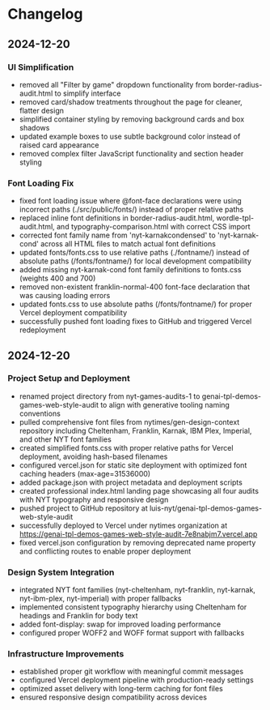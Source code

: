 # Changelog

## 2024-12-20

### UI Simplification
- removed all "Filter by game" dropdown functionality from border-radius-audit.html to simplify interface
- removed card/shadow treatments throughout the page for cleaner, flatter design
- simplified container styling by removing background cards and box shadows
- updated example boxes to use subtle background color instead of raised card appearance
- removed complex filter JavaScript functionality and section header styling

### Font Loading Fix
- fixed font loading issue where @font-face declarations were using incorrect paths (./src/public/fonts/) instead of proper relative paths
- replaced inline font definitions in border-radius-audit.html, wordle-tpl-audit.html, and typography-comparison.html with correct CSS import
- corrected font family name from 'nyt-karnakcondensed' to 'nyt-karnak-cond' across all HTML files to match actual font definitions
- updated fonts/fonts.css to use relative paths (./fontname/) instead of absolute paths (/fonts/fontname/) for local development compatibility
- added missing nyt-karnak-cond font family definitions to fonts.css (weights 400 and 700)
- removed non-existent franklin-normal-400 font-face declaration that was causing loading errors
- updated fonts.css to use absolute paths (/fonts/fontname/) for proper Vercel deployment compatibility
- successfully pushed font loading fixes to GitHub and triggered Vercel redeployment

## 2024-12-20

### Project Setup and Deployment
- renamed project directory from nyt-games-audits-1 to genai-tpl-demos-games-web-style-audit to align with generative tooling naming conventions
- pulled comprehensive font files from nytimes/gen-design-context repository including Cheltenham, Franklin, Karnak, IBM Plex, Imperial, and other NYT font families
- created simplified fonts.css with proper relative paths for Vercel deployment, avoiding hash-based filenames
- configured vercel.json for static site deployment with optimized font caching headers (max-age=31536000)
- added package.json with project metadata and deployment scripts
- created professional index.html landing page showcasing all four audits with NYT typography and responsive design
- pushed project to GitHub repository at luis-nyt/genai-tpl-demos-games-web-style-audit
- successfully deployed to Vercel under nytimes organization at https://genai-tpl-demos-games-web-style-audit-7e8nabjm7.vercel.app
- fixed vercel.json configuration by removing deprecated name property and conflicting routes to enable proper deployment

### Design System Integration
- integrated NYT font families (nyt-cheltenham, nyt-franklin, nyt-karnak, nyt-ibm-plex, nyt-imperial) with proper fallbacks
- implemented consistent typography hierarchy using Cheltenham for headings and Franklin for body text
- added font-display: swap for improved loading performance
- configured proper WOFF2 and WOFF format support with fallbacks

### Infrastructure Improvements
- established proper git workflow with meaningful commit messages
- configured Vercel deployment pipeline with production-ready settings
- optimized asset delivery with long-term caching for font files
- ensured responsive design compatibility across devices
